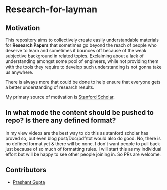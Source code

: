 # Research-for-layman

## Motivation
This repository aims to collectively create easily understandable materials for **Research Papers** that sometimes go beyond the reach of people who deserve to learn and sometimes it bounces off because of the weak subjective background in related topics.
Exclaiming about a lack of understanding amongst some pool of engineers, while not providing them with the tools they require to develop such understanding is not gonna take us anywhere.

There is always more that could be done to help ensure that everyone gets a better understanding of research results.

My primary source of motivation is [Stanford Scholar](https://scholar.stanford.edu/). 

## In what mode the content should be pushed to repo? Is there any defined format?

In my view videos are the best way to do this as stanford scholar has proved so, but even blog post/Doc/pdf/txt would also do good.
No, there is no defined format yet & there will be none. I don't want people to pull back just because of so much of formatting rules.
I will start this as my individual effort but will be happy to see other people joining in. So PRs are welcome.

## Contributors

* [Prashant Gupta](https://imprashant.com)


